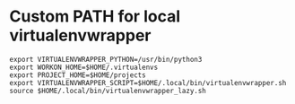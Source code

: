 # Custom PATH for local virtualenvwrapper

```
export VIRTUALENVWRAPPER_PYTHON=/usr/bin/python3
export WORKON_HOME=$HOME/.virtualenvs
export PROJECT_HOME=$HOME/projects
export VIRTUALENVWRAPPER_SCRIPT=$HOME/.local/bin/virtualenvwrapper.sh
source $HOME/.local/bin/virtualenvwrapper_lazy.sh
```
